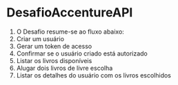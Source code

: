 # DesafioAccentureAPI

1. O Desafio resume-se ao fluxo abaixo:
2. Criar um usuário
3. Gerar um token de acesso
4. Confirmar se o usuário criado está autorizado
5. Listar os livros disponíveis
6. Alugar dois livros de livre escolha
7. Listar os detalhes do usuário com os livros escolhidos
